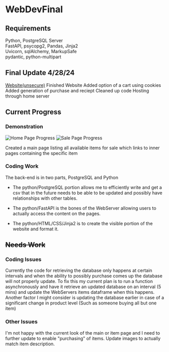 
# WebDevFinal

## Requirements
Python, PostgreSQL Server \
FastAPI, psycopg2, Pandas, Jinja2  \
Uvicorn, sqlAlchemy, MarkupSafe \
pydantic, python-multipart

## Final Update 4/28/24
[Website(unsecure)](www.cameronmilot.com)
Finished Website
Added option of a cart using cookies
Added generation of purchase and reciept
Cleaned up code
Hosting through home server

## Current Progress

### Demonstration
![Home Page Progress](https://i.imgur.com/XG34wuT.png)
![Sale Page Progress](https://i.imgur.com/mo4jLwj.png)

Created a main page listing all available items for sale which links to inner pages containing the specific item
### Coding Work
The back-end is in two parts, PostgreSQL and Python

 - The python/PostgreSQL portion allows me to efficiently write and get
   a csv that in the future needs to be able to be updated and possibly
   have relationships with other tables.
   
  - The python/FastAPI is the bones of the WebServer allowing users to
   actually access the content on the pages.
   - The python/HTML/CSS/Jinja2 is to create the visible portion of the website and format it.


## ~~Needs Work~~
### Coding Issues
Currently the code for retrieving the database only happens at certain intervals and when the ability to possibly purchase comes up the database will not properly update. To fix this my current plan is to run a function asynchronously and have it retrieve an updated database on an interval (5 mins) and update the WebServers items dataframe when this happens. Another factor I might consider is updating the database earlier in case of a significant change in product level (Such as someone buying all but one item)
### Other Issues
I'm not happy with the current look of the main or item page and I need to further update to enable "purchasing" of items.
Update images to actually match item description.



